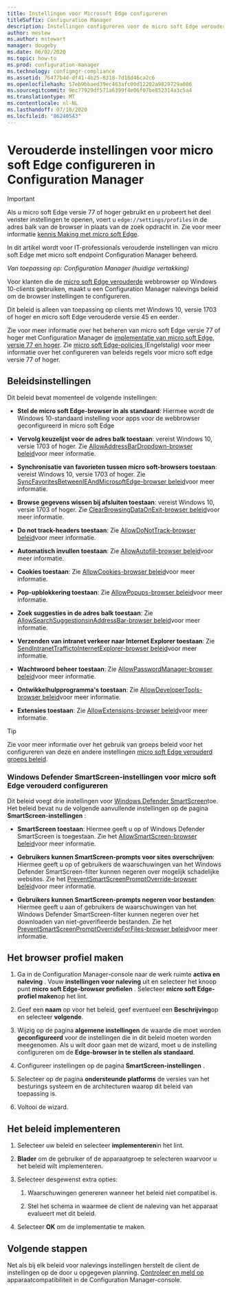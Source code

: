```yaml
---
title: Instellingen voor Microsoft Edge configureren
titleSuffix: Configuration Manager
description: Instellingen configureren voor de micro soft Edge verouderde webbrowser op Windows 10-clients
author: mestew
ms.author: mstewart
manager: dougeby
ms.date: 06/02/2020
ms.topic: how-to
ms.prod: configuration-manager
ms.technology: configmgr-compliance
ms.assetid: 76477b4d-df41-4b25-8318-7d18d46ca2c6
ms.openlocfilehash: 57eb9bbaed39ec463afc00d12202a9829729a086
ms.sourcegitcommit: 9ec77929df571a6399f4e06f07be852314a3c5a4
ms.translationtype: MT
ms.contentlocale: nl-NL
ms.lasthandoff: 07/10/2020
ms.locfileid: "86240543"
---
```

# <a name="configure-microsoft-edge-legacy-settings-in-configuration-manager"></a>Verouderde instellingen voor micro soft Edge configureren in Configuration Manager

> [!IMPORTANT]
> Als u micro soft Edge versie 77 of hoger gebruikt en u probeert het deel venster instellingen te openen, voert u `edge://settings/profiles` in de adres balk van de browser in plaats van de zoek opdracht in. Zie voor meer informatie [kennis Making met micro soft Edge](https://support.microsoft.com/help/17171/microsoft-edge-get-to-know).
>
> In dit artikel wordt voor IT-professionals verouderde instellingen van micro soft Edge met micro soft endpoint Configuration Manager beheerd.

*Van toepassing op: Configuration Manager (huidige vertakking)*

<!-- 1357310 -->
Voor klanten die de [micro soft Edge verouderde](https://docs.microsoft.com/microsoft-edge/deploy/) webbrowser op Windows 10-clients gebruiken, maakt u een Configuration Manager nalevings beleid om de browser instellingen te configureren.

Dit beleid is alleen van toepassing op clients met Windows 10, versie 1703 of hoger en micro soft Edge verouderde versie 45 en eerder. <!--511552-->

Zie voor meer informatie over het beheren van micro soft Edge versie 77 of hoger met Configuration Manager de [implementatie van micro soft Edge, versie 77 en hoger](../../apps/deploy-use/deploy-edge.md). Zie [micro soft Edge-policies (](https://docs.microsoft.com/DeployEdge/microsoft-edge-policies)Engelstalig) voor meer informatie over het configureren van beleids regels voor micro soft edge versie 77 of hoger.

## <a name="policy-settings"></a>Beleidsinstellingen

Dit beleid bevat momenteel de volgende instellingen:

- **Stel de micro soft Edge-browser in als standaard**: Hiermee wordt de Windows 10-standaard instelling voor apps voor de webbrowser geconfigureerd in micro soft Edge

- **Vervolg keuzelijst voor de adres balk toestaan**: vereist Windows 10, versie 1703 of hoger. Zie [AllowAddressBarDropdown-browser beleid](https://docs.microsoft.com/windows/client-management/mdm/policy-csp-browser#browser-allowaddressbardropdown)voor meer informatie.

- **Synchronisatie van favorieten tussen micro soft-browsers toestaan**: vereist Windows 10, versie 1703 of hoger. Zie [SyncFavoritesBetweenIEAndMicrosoftEdge-browser beleid](https://docs.microsoft.com/windows/client-management/mdm/policy-csp-browser#browser-syncfavoritesbetweenieandmicrosoftedge)voor meer informatie.

- **Browse gegevens wissen bij afsluiten toestaan**: vereist Windows 10, versie 1703 of hoger. Zie [ClearBrowsingDataOnExit-browser beleid](https://docs.microsoft.com/windows/client-management/mdm/policy-csp-browser#browser-clearbrowsingdataonexit)voor meer informatie.

- **Do not track-headers toestaan**: Zie [AllowDoNotTrack-browser beleid](https://docs.microsoft.com/windows/client-management/mdm/policy-csp-browser#browser-allowdonottrack)voor meer informatie.

- **Automatisch invullen toestaan**: Zie [AllowAutofill-browser beleid](https://docs.microsoft.com/windows/client-management/mdm/policy-csp-browser#browser-allowautofill)voor meer informatie.

- **Cookies toestaan**: Zie [AllowCookies-browser beleid](https://docs.microsoft.com/windows/client-management/mdm/policy-csp-browser#browser-allowcookies)voor meer informatie.

- **Pop-upblokkering toestaan**: Zie [AllowPopups-browser beleid](https://docs.microsoft.com/windows/client-management/mdm/policy-csp-browser#browser-allowpopups)voor meer informatie.

- **Zoek suggesties in de adres balk toestaan**: Zie [AllowSearchSuggestionsinAddressBar-browser beleid](https://docs.microsoft.com/windows/client-management/mdm/policy-csp-browser#browser-allowsearchsuggestionsinaddressbar)voor meer informatie.

- **Verzenden van intranet verkeer naar Internet Explorer toestaan**: Zie [SendIntranetTraffictoInternetExplorer-browser beleid](https://docs.microsoft.com/windows/client-management/mdm/policy-csp-browser#browser-sendintranettraffictointernetexplorer)voor meer informatie.

- **Wachtwoord beheer toestaan**: Zie [AllowPasswordManager-browser beleid](https://docs.microsoft.com/windows/client-management/mdm/policy-csp-browser#browser-allowpasswordmanager)voor meer informatie.

- **Ontwikkelhulpprogramma's toestaan**: Zie [AllowDeveloperTools-browser beleid](https://docs.microsoft.com/windows/client-management/mdm/policy-csp-browser#browser-allowdevelopertools)voor meer informatie.

- **Extensies toestaan**: Zie [AllowExtensions-browser beleid](https://docs.microsoft.com/windows/client-management/mdm/policy-csp-browser#browser-allowextensions)voor meer informatie.

> [!TIP]
> Zie voor meer informatie over het gebruik van groeps beleid voor het configureren van deze en andere instellingen [micro soft Edge verouderd groeps beleid](https://docs.microsoft.com/microsoft-edge/deploy/group-policies/).

### <a name="configure-windows-defender-smartscreen-settings-for-microsoft-edge-legacy"></a>Windows Defender SmartScreen-instellingen voor micro soft Edge verouderd configureren
<!--1353701-->
Dit beleid voegt drie instellingen voor [Windows Defender SmartScreen](https://docs.microsoft.com/windows/security/threat-protection/microsoft-defender-smartscreen/microsoft-defender-smartscreen-overview)toe. Het beleid bevat nu de volgende aanvullende instellingen op de pagina **SmartScreen-instellingen** :

- **SmartScreen toestaan**: Hiermee geeft u op of Windows Defender SmartScreen is toegestaan. Zie het [AllowSmartScreen-browser beleid](https://docs.microsoft.com/windows/client-management/mdm/policy-csp-browser#browser-allowsmartscreen)voor meer informatie.

- **Gebruikers kunnen SmartScreen-prompts voor sites overschrijven**: Hiermee geeft u op of gebruikers de waarschuwingen van het Windows Defender SmartScreen-filter kunnen negeren over mogelijk schadelijke websites. Zie het [PreventSmartScreenPromptOverride-browser beleid](https://docs.microsoft.com/windows/client-management/mdm/policy-csp-browser#browser-preventsmartscreenpromptoverride)voor meer informatie.

- **Gebruikers kunnen SmartScreen-prompts negeren voor bestanden**: Hiermee geeft u aan of gebruikers de waarschuwingen van het Windows Defender SmartScreen-filter kunnen negeren over het downloaden van niet-geverifieerde bestanden. Zie het [PreventSmartScreenPromptOverrideForFiles-browser beleid](https://docs.microsoft.com/windows/client-management/mdm/policy-csp-browser#browser-preventsmartscreenpromptoverrideforfiles)voor meer informatie.

## <a name="create-the-browser-profile"></a>Het browser profiel maken

1. Ga in de Configuration Manager-console naar de werk ruimte **activa en naleving** . Vouw **instellingen voor naleving** uit en selecteer het knoop punt **micro soft Edge-browser profielen** . Selecteer **micro soft Edge-profiel maken**op het lint.

2. Geef een **naam** op voor het beleid, geef eventueel een **Beschrijving**op en selecteer **volgende**.

3. Wijzig op de pagina **algemene instellingen** de waarde die moet worden **geconfigureerd** voor de instellingen die in dit beleid moeten worden meegenomen. Als u wilt door gaan met de wizard, moet u de instelling configureren om de **Edge-browser in te stellen als standaard**.

4. Configureer instellingen op de pagina **SmartScreen-instellingen** .

5. Selecteer op de pagina **ondersteunde platforms** de versies van het besturings systeem en de architecturen waarop dit beleid van toepassing is.

6. Voltooi de wizard.

## <a name="deploy-the-policy"></a>Het beleid implementeren

1. Selecteer uw beleid en selecteer **implementeren**in het lint.

2. **Blader** om de gebruiker of de apparaatgroep te selecteren waarvoor u het beleid wilt implementeren.

3. Selecteer desgewenst extra opties:

    1. Waarschuwingen genereren wanneer het beleid niet compatibel is.

    2. Stel het schema in waarmee de client de naleving van het apparaat evalueert met dit beleid.

4. Selecteer **OK** om de implementatie te maken.

## <a name="next-steps"></a>Volgende stappen

Net als bij elk beleid voor nalevings instellingen herstelt de client de instellingen op de door u opgegeven planning. [Controleer en meld op](monitor-compliance-settings.md) apparaatcompatibiliteit in de Configuration Manager-console.
